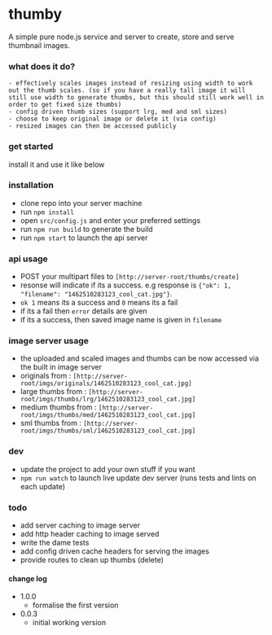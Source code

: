 # thumby
A simple pure node.js service and server to create, store and serve thumbnail images.


### what does it do?
```
- effectively scales images instead of resizing using width to work out the thumb scales. (so if you have a really tall image it will still use width to generate thumbs, but this should still work well in order to get fixed size thumbs)
- config driven thumb sizes (support lrg, med and sml sizes)
- choose to keep original image or delete it (via config)
- resized images can then be accessed publicly
```

### get started
install it and use it like below

### installation
- clone repo into your server machine
- run `npm install`
- open `src/config.js` and enter your preferred settings
- run `npm run build` to generate the build
- run `npm start` to launch the api server

### api usage
- POST your multipart files to `[http://server-root/thumbs/create]`
- resonse will indicate if its a success. e.g response is `{"ok": 1, "filename": "1462510283123_cool_cat.jpg"}`.
- `ok 1` means its a success and `0` means its a fail
- if its a fail then `error` details are given
- if its a success, then saved image name is given in `filename`

### image server usage
- the uploaded and scaled images and thumbs can be now accessed via the built in image server
- originals from : `[http://server-root/imgs/originals/1462510283123_cool_cat.jpg]`
- large thumbs from : `[http://server-root/imgs/thumbs/lrg/1462510283123_cool_cat.jpg]`
- medium thumbs from : `[http://server-root/imgs/thumbs/med/1462510283123_cool_cat.jpg]`
- sml thumbs from : `[http://server-root/imgs/thumbs/sml/1462510283123_cool_cat.jpg]`

### dev
- update the project to add your own stuff if you want
- `npm run watch` to launch live update dev server (runs tests and lints on each update)

### todo
- add server caching to image server
- add http header caching to image served
- write the dame tests
- add config driven cache headers for serving the images
- provide routes to clean up thumbs (delete)

#### change log
- 1.0.0
  - formalise the first version
- 0.0.3
  - initial working version
